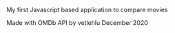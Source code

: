 
My first Javascript based application to compare movies

Made with OMDb API by vetlehlu December 2020
